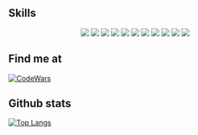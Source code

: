 <!--
**Fisherman386/fisherman386** is a ✨ _special_ ✨ repository because its `README.md` (this file) appears on your GitHub profile.

https://simpleicons.org/?q=C
-->

## Skills
<p float="left" align=center>
  <img src="https://img.shields.io/badge/HTML5-F16529?style=for-the-badge&logo=html5&logoColor=white&labelColor=101010"/>
  <img src="https://img.shields.io/badge/JavaScript-F7DF1E?style=for-the-badge&logo=javascript&logoColor=white&labelColor=101010"/>
  <img src="https://img.shields.io/badge/CSS3-2965F1?style=for-the-badge&logo=css3&logoColor=white&labelColor=101010"/>
  <img src="https://img.shields.io/badge/React-61dafb?style=for-the-badge&logo=React&logoColor=white&labelColor=101010"/>
  <img src="https://img.shields.io/badge/NodeJS-3C873A?style=for-the-badge&logo=nodedotjs&logoColor=white&labelColor=101010"/>
  <img src="https://img.shields.io/badge/Express-b3d5b2?style=for-the-badge&logo=express&logoColor=white&labelColor=101010"/>
  <img src="https://img.shields.io/badge/Python-3B8BBE?style=for-the-badge&logo=python&logoColor=white&labelColor=101010"/>
  <img src="https://img.shields.io/badge/Java-ec2025?style=for-the-badge&logo=Java&logoColor=white&labelColor=101010"/>
  <img src="https://img.shields.io/badge/C++-99CCFF?style=for-the-badge&logo=Cplusplus&logoColor=white&labelColor=101010"/>
  <img src="https://img.shields.io/badge/Markdown-FFFFFF?style=for-the-badge&logo=markdown&logoColor=white&labelColor=101010"/>
  <img src="https://img.shields.io/badge/SQL-00758F?style=for-the-badge&logo=sql&logoColor=white&labelColor=101010"/>
</p>

## Find me at
[![CodeWars](https://img.shields.io/badge/Codewars-f89999?style=for-the-badge&logo=codewars&logoColor=white&labelColor=101010)](https://www.codewars.com/users/Fisherman386)

## Github stats
[![Top Langs](https://github-readme-stats.vercel.app/api/top-langs/?username=fisherman386&layout=compact)](https://github.com/anuraghazra/github-readme-stats)

